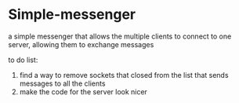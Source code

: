 # Simple-messenger
a simple messenger that allows the multiple clients to connect to one server, allowing them to exchange messages

to do list:
1. find a way to remove sockets that closed from the list that sends messages to all the clients
2. make the code for the server look nicer
